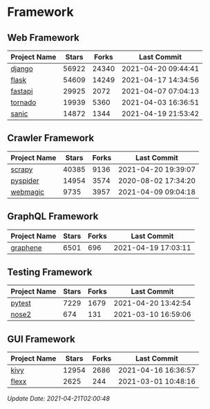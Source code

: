 # Framework

## Web Framework
| Project Name | Stars | Forks | Last Commit |
| ------------ | ----- | ----- | ----------- |
| [django](https://github.com/django/django) | 56922 | 24340 | 2021-04-20 09:44:41 |
| [flask](https://github.com/pallets/flask) | 54609 | 14249 | 2021-04-17 14:34:56 |
| [fastapi](https://github.com/tiangolo/fastapi) | 29925 | 2072 | 2021-04-07 07:04:13 |
| [tornado](https://github.com/tornadoweb/tornado) | 19939 | 5360 | 2021-04-03 16:36:51 |
| [sanic](https://github.com/sanic-org/sanic) | 14872 | 1344 | 2021-04-19 21:53:42 |

## Crawler Framework
| Project Name | Stars | Forks | Last Commit |
| ------------ | ----- | ----- | ----------- |
| [scrapy](https://github.com/scrapy/scrapy) | 40385 | 9136 | 2021-04-20 19:39:07 |
| [pyspider](https://github.com/binux/pyspider) | 14954 | 3574 | 2020-08-02 17:34:20 |
| [webmagic](https://github.com/code4craft/webmagic) | 9735 | 3957 | 2021-04-09 09:04:18 |

## GraphQL Framework
| Project Name | Stars | Forks | Last Commit |
| ------------ | ----- | ----- | ----------- |
| [graphene](https://github.com/graphql-python/graphene) | 6501 | 696 | 2021-04-19 17:03:11 |

## Testing Framework
| Project Name | Stars | Forks | Last Commit |
| ------------ | ----- | ----- | ----------- |
| [pytest](https://github.com/pytest-dev/pytest) | 7229 | 1679 | 2021-04-20 13:42:54 |
| [nose2](https://github.com/nose-devs/nose2) | 674 | 131 | 2021-03-10 16:59:06 |

## GUI Framework
| Project Name | Stars | Forks | Last Commit |
| ------------ | ----- | ----- | ----------- |
| [kivy](https://github.com/kivy/kivy) | 12954 | 2686 | 2021-04-16 16:36:57 |
| [flexx](https://github.com/flexxui/flexx) | 2625 | 244 | 2021-03-01 10:48:16 |

*Update Date: 2021-04-21T02:00:48*